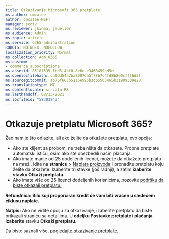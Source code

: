 ```yaml
---
title: Otkazivanje Microsoft 365 pretplate
ms.author: cmcatee
author: cmcatee-MSFT
manager: scotv
ms.reviewer: jkinma, jmueller
ms.audience: Admin
ms.topic: article
ms.service: o365-administration
ROBOTS: NOINDEX, NOFOLLOW
localization_priority: Normal
ms.collection: Adm_O365
ms.custom:
- commerce_subscriptions
ms.assetid: 8518f535-1bd3-4bf0-8e6e-e3468459bd5e
ms.openlocfilehash: ca9dd54a7ba8007da5f78b7c4fd8b2e0cfff6d5f
ms.sourcegitcommit: ab75f66355116e995b3cb5505465b31989339e28
ms.translationtype: MT
ms.contentlocale: sr-Latn-RS
ms.lasthandoff: 08/13/2021
ms.locfileid: "58303843"
---
```

# <a name="canceling-your-microsoft-365-subscription"></a>Otkazuje pretplatu Microsoft 365?

Žao nam je što odlazite, ali ako želite da otkažete pretplatu, evo opcija:
  
- Ako ste klijent sa probom, ne treba ništa da otkazete. Probne pretplate automatski ističu, osim ako ste obezbedili način plaćanja.
- Ako imate manje od 25 dodeljenih licenci, možete da otkažete pretplatu na mreži. Idite na **stranicu** \> [Naplata proizvoda](https://go.microsoft.com/fwlink/p/?linkid=842054) i pronađite pretplatu koju želite da otkažete. Izaberite tri stavke (još radnji), a zatim **izaberite stavku Otkaži pretplatu.**
- Ako imate više od 25 licenci dodeljenih korisnicima, pozovite [podršku da biste otkazali pretplatu.](https://go.microsoft.com/fwlink/p/?linkid=518322)

**Refundnica: Bilo koji proporciran kredit će vam biti vraćen u sledećem ciklusu naplate.**

**Natpis:** Ako ne vidite opciju za otkazivanje, izaberite pretplatu da biste prikazali stranicu sa detaljima. U **odeljku Postavke pretplate i plaćanja izaberite** stavku **Otkaži pretplatu.**

Da biste saznali više, [pogledajte otkazivanje pretplate.](https://docs.microsoft.com/microsoft-365/commerce/subscriptions/cancel-your-subscription)